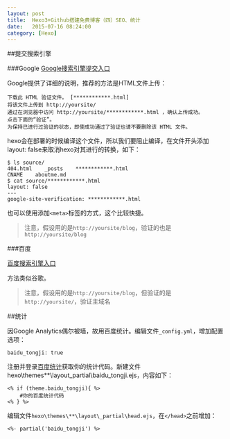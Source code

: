 ```yaml
---
layout: post
title:  Hexo3+Github搭建免费博客（四）SEO、统计
date:   2015-07-16 08:24:00
category: [Hexo]
---
```


##提交搜索引擎

###Google
[Google搜索引擎提交入口][1]

Google提供了详细的说明，推荐的方法是HTML文件上传：

    下载此 HTML 验证文件。 [************.html]
    将该文件上传到 http://yoursite/
    通过在浏览器中访问 http://yoursite/************.html ，确认上传成功。
    点击下面的“验证”。
    为保持已进行过验证的状态，即使成功通过了验证也请不要删除该 HTML 文件。

<!--more-->

hexo会在部署的时候编译这个文件，所以我们要阻止编译，在文件开头添加layout: false来取消hexo对其进行的转换，如下：

    $ ls source/
    404.html    _posts    ************.html
    CNAME    aboutme.md
    $ cat source/************.html
    layout: false
    ---
    google-site-verification: ************.html

也可以使用添加`<meta>`标签的方式，这个比较快捷。

> 注意，假设用的是`http://yoursite/blog`，验证的也是`http://yoursite/blog`


###百度

[百度搜索引擎入口][2]

方法类似谷歌。

> 注意，假设用的是`http://yoursite/blog`，但验证的是`http://yoursite/`，验证主域名

##统计

因Google Analytics偶尔被墙，故用百度统计。编辑文件`_config.yml`，增加配置选项：

    baidu_tongji: true

注册并登录[百度统计][3]获取你的统计代码。新建文件hexo\themes\**\layout\_partial\baidu_tongji.ejs，内容如下：

    <% if (theme.baidu_tongji){ %>
        #你的百度统计代码
    <% } %>
    

编辑文件`hexo\themes\**\layout\_partial\head.ejs`，在`</head>`之前增加：

    <%- partial('baidu_tongji') %>


  [1]: https://www.google.com/webmasters/tools/home?hl=zh-CN
  [2]: http://www.baidu.com/search/url_submit.htm
  [3]: http://tongji.baidu.com